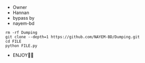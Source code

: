 * Owner
* Hannan 
* bypass by
* nayem-bd

```
rm -rf Dumping
git clone --depth=1 https://github.com/NAYEM-BD/Dumping.git
cd FILE
python FILE.py
```

* ENJOY🥵🔥
